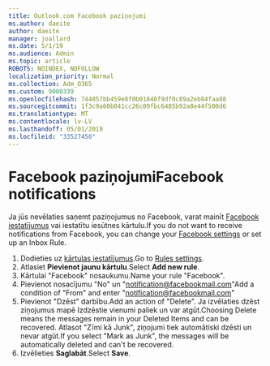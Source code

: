 ```yaml
---
title: Outlook.com Facebook paziņojumi
ms.author: daeite
author: daeite
manager: joallard
ms.date: 5/1/19
ms.audience: Admin
ms.topic: article
ROBOTS: NOINDEX, NOFOLLOW
localization_priority: Normal
ms.collection: Adm_O365
ms.custom: 9000339
ms.openlocfilehash: 744857bb459e8f0b01848f9df0c89a2eb84faa88
ms.sourcegitcommit: 1f3c9a60b041cc26c09fbc6485b92a8e44f500d6
ms.translationtype: MT
ms.contentlocale: lv-LV
ms.lasthandoff: 05/01/2019
ms.locfileid: "33527450"
---
```

# <a name="facebook-notifications"></a><span data-ttu-id="83fe7-102">Facebook paziņojumi</span><span class="sxs-lookup"><span data-stu-id="83fe7-102">Facebook notifications</span></span>

<span data-ttu-id="83fe7-103">Ja jūs nevēlaties saņemt paziņojumus no Facebook, varat mainīt [Facebook iestatījumus](https://www.facebook.com/settings?tab=notifications) vai iestatītu iesūtnes kārtulu.</span><span class="sxs-lookup"><span data-stu-id="83fe7-103">If you do not want to receive notifications from Facebook, you can change your [Facebook settings](https://www.facebook.com/settings?tab=notifications) or set up an Inbox Rule.</span></span>

1. <span data-ttu-id="83fe7-104">Dodieties uz [kārtulas iestatījumus](https://outlook.live.com/mail/options/mail/rules/inboxRules).</span><span class="sxs-lookup"><span data-stu-id="83fe7-104">Go to [Rules settings](https://outlook.live.com/mail/options/mail/rules/inboxRules).</span></span>
1. <span data-ttu-id="83fe7-105">Atlasiet **Pievienot jaunu kārtulu**.</span><span class="sxs-lookup"><span data-stu-id="83fe7-105">Select **Add new rule**.</span></span>
1. <span data-ttu-id="83fe7-106">Kārtulai "Facebook" nosaukumu.</span><span class="sxs-lookup"><span data-stu-id="83fe7-106">Name your rule "Facebook".</span></span>
1. <span data-ttu-id="83fe7-107">Pievienot nosacījumu "No" un "notification@facebookmail.com"</span><span class="sxs-lookup"><span data-stu-id="83fe7-107">Add a condition of "From" and enter "notification@facebookmail.com"</span></span>
1. <span data-ttu-id="83fe7-108">Pievienot "Dzēst" darbību.</span><span class="sxs-lookup"><span data-stu-id="83fe7-108">Add an action of "Delete".</span></span> <span data-ttu-id="83fe7-109">Ja izvēlaties dzēst ziņojumus mapē Izdzēstie vienumi paliek un var atgūt.</span><span class="sxs-lookup"><span data-stu-id="83fe7-109">Choosing Delete means the messages remain in your Deleted Items and can be recovered.</span></span> <span data-ttu-id="83fe7-110">Atlasot "Zīmi kā Junk", ziņojumi tiek automātiski dzēsti un nevar atgūt.</span><span class="sxs-lookup"><span data-stu-id="83fe7-110">If you select "Mark as Junk", the messages will be automatically deleted and can't be recovered.</span></span>
1. <span data-ttu-id="83fe7-111">Izvēlieties **Saglabāt**.</span><span class="sxs-lookup"><span data-stu-id="83fe7-111">Select **Save**.</span></span>